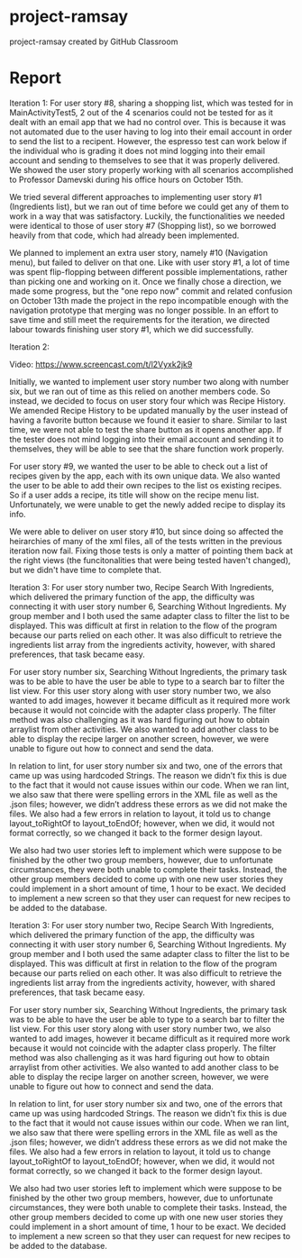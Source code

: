 # project-ramsay
project-ramsay created by GitHub Classroom


# Report
Iteration 1:
For user story #8, sharing a shopping list, which was tested for in MainActivityTest5, 2 out of the 4 scenarios could not be 
tested for as it dealt with an email app that we had no control over. This is because it was not automated due to the user 
having to log into their email account in order to send the list to a recipent. However, the espresso test can work below if 
the individual who is grading it does not mind logging into their email account and sending to themselves to see that it was
properly delivered. We showed the user story properly working with all scenarios accomplished to Professor Damevski during his 
office hours on October 15th.

We tried several different approaches to implementing user story #1 (Ingredients list), but we ran out of time before we could get any of them to work in a way that was satisfactory. Luckily, the functionalities we needed were identical to those of user story #7 (Shopping list), so we borrowed heavily from that code, which had already been implemented.

We planned to implement an extra user story, namely #10 (Navigation menu), but failed to deliver on that one. Like with user story #1, a lot of time was spent flip-flopping between different possible implementations, rather than picking one and working on it. Once we finally chose a direction, we made some progress, but the "one repo now" commit and related confusion on October 13th made the project in the repo incompatible enough with the navigation prototype that merging was no longer possible. In an effort to save time and still meet the requirements for the iteration, we directed labour towards finishing user story #1, which we did successfully.

Iteration 2:

Video: https://www.screencast.com/t/l2Vyxk2jk9

Initially, we wanted to implement user story number two along with number six, but we ran out of time as this relied on another members code. So instead, we decided to focus on user story four which was Recipe History. We amended Recipe History to be updated manually by the user instead of having a favorite button because we found it easier to share. Similar to last time, we were not able to test the share button as it opens another app. If the tester does not mind logging into their email account and sending it to themselves, they will be able to see that the share function work properly. 

For user story #9, we wanted the user to be able to check out a list of recipes given by the app, each with its own unique data. We also wanted the user to be able to add their own recipes to the list os existing recipes. So if a user adds a recipe, its title will show on the recipe menu list. Unfortunately, we were unable to get the newly added recipe to display its info. 

We were able to deliver on user story #10, but since doing so affected the heirarchies of many of the xml files, all of the tests written in the previous iteration now fail. Fixing those tests is only a matter of pointing them back at the right views (the funcitonalities that were being tested haven't changed), but we didn't have time to complete that.


Iteration 3:
For user story number two, Recipe Search With Ingredients, which delivered the primary function of the app, the difficulty was connecting it with user story number 6, Searching Without Ingredients. My group member and I both used the same adapter class to filter the list to be displayed. This was difficult at first in relation to the flow of the program because our parts relied on each other. It was also difficult to retrieve the ingredients list array from the ingredients activity, however, with shared preferences, that task became easy. 

For user story number six, Searching Without Ingredients, the primary task was to be able to have the user be able to type to a search bar to filter the list view. For this user story along with user story number two, we also wanted to add images, however it became difficult as it required more work because it would not coincide with the adapter class properly. The filter method was also challenging as it was hard figuring out how to obtain arraylist from other activities. We also wanted to add another class to be able to display the recipe larger on another screen, however, we were unable to figure out how to connect and send the data. 

In relation to lint, for user story number six and two, one of the errors that came up was using hardcoded Strings. The reason we didn’t fix this is due to the fact that it would not cause issues within our code. When we ran lint, we also saw that there were spelling errors in the XML file as well as the .json files; however, we didn’t address these errors as we did not make the files. We also had a few errors in relation to layout, it told us to change layout_toRightOf to layout_toEndOf; however, when we did, it would not format correctly, so we changed it back to the former design layout. 

We also had two user stories left to implement which were suppose to be finished by the other two group members, however, due to unfortunate circumstances, they were both unable to complete their tasks. Instead, the other group members decided to come up with one new user stories they could implement in a short amount of time, 1 hour to be exact. We decided to implement a new screen so that they user can request for new recipes to be added to the database. 




Iteration 3:
For user story number two, Recipe Search With Ingredients, which delivered the primary function of the app, the difficulty was connecting it with user story number 6, Searching Without Ingredients. My group member and I both used the same adapter class to filter the list to be displayed. This was difficult at first in relation to the flow of the program because our parts relied on each other. It was also difficult to retrieve the ingredients list array from the ingredients activity, however, with shared preferences, that task became easy. 

For user story number six, Searching Without Ingredients, the primary task was to be able to have the user be able to type to a search bar to filter the list view. For this user story along with user story number two, we also wanted to add images, however it became difficult as it required more work because it would not coincide with the adapter class properly. The filter method was also challenging as it was hard figuring out how to obtain arraylist from other activities. We also wanted to add another class to be able to display the recipe larger on another screen, however, we were unable to figure out how to connect and send the data. 

In relation to lint, for user story number six and two, one of the errors that came up was using hardcoded Strings. The reason we didn’t fix this is due to the fact that it would not cause issues within our code. When we ran lint, we also saw that there were spelling errors in the XML file as well as the .json files; however, we didn’t address these errors as we did not make the files. We also had a few errors in relation to layout, it told us to change layout_toRightOf to layout_toEndOf; however, when we did, it would not format correctly, so we changed it back to the former design layout. 

We also had two user stories left to implement which were suppose to be finished by the other two group members, however, due to unfortunate circumstances, they were both unable to complete their tasks. Instead, the other group members decided to come up with one new user stories they could implement in a short amount of time, 1 hour to be exact. We decided to implement a new screen so that they user can request for new recipes to be added to the database. 

